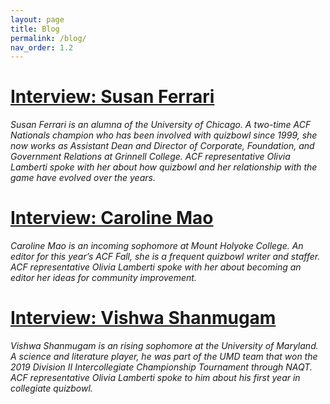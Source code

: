 ```yaml
---
layout: page
title: Blog
permalink: /blog/
nav_order: 1.2
---
```


# [Interview: Susan Ferrari](interview-susan-ferrari)

*Susan Ferrari is an alumna of the University of Chicago. A two-time ACF Nationals champion who has been involved with quizbowl since 1999, she now works as Assistant Dean and Director of Corporate, Foundation, and Government Relations at Grinnell College. ACF representative Olivia Lamberti spoke with her about how quizbowl and her relationship with the game have evolved over the years.*

# [Interview: Caroline Mao](interview-caroline-mao)

*Caroline Mao is an incoming sophomore at Mount Holyoke College. An editor for this year’s ACF Fall, she is a frequent quizbowl writer and staffer. ACF representative Olivia Lamberti spoke with her about becoming an editor her ideas for community improvement.*

# [Interview: Vishwa Shanmugam](interview-vishwa-shanmugam)

*Vishwa Shanmugam is an rising sophomore at the University of Maryland. A science and literature player, he was part of the UMD team that won the 2019 Division II Intercollegiate Championship Tournament through NAQT. ACF representative Olivia Lamberti spoke to him about his first year in collegiate quizbowl.*